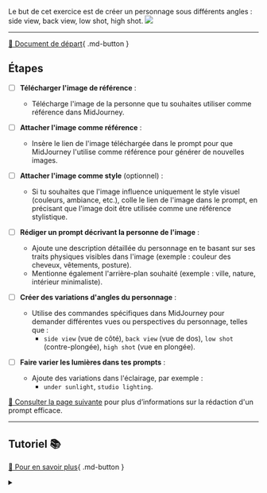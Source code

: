 <style>.md-footer{display:none;}</style>
Le but de cet exercice est de créer un personnage sous différents angles : side view, back view, low shot, high shot. 
<img src="../assets/image/02_rosie.png">
***

[📁 Document de départ](../assets/image/02_rosie.png){ .md-button }   <br>

## Étapes
- [ ] **Télécharger l'image de référence** :
   - Télécharge l'image de la personne que tu souhaites utiliser comme référence dans MidJourney.

- [ ] **Attacher l'image comme référence** :
   - Insère le lien de l'image téléchargée dans le prompt pour que MidJourney l'utilise comme référence pour générer de nouvelles images.

- [ ] **Attacher l'image comme style** (optionnel) :
   - Si tu souhaites que l'image influence uniquement le style visuel (couleurs, ambiance, etc.), colle le lien de l'image dans le prompt, en précisant que l'image doit être utilisée comme une référence stylistique.

- [ ] **Rédiger un prompt décrivant la personne de l'image** :
   - Ajoute une description détaillée du personnage en te basant sur ses traits physiques visibles dans l'image (exemple : couleur des cheveux, vêtements, posture).
   - Mentionne également l'arrière-plan souhaité (exemple : ville, nature, intérieur minimaliste).

- [ ] **Créer des variations d'angles du personnage** :
   - Utilise des commandes spécifiques dans MidJourney pour demander différentes vues ou perspectives du personnage, telles que :
     - `side view` (vue de côté), `back view` (vue de dos), `low shot` (contre-plongée), `high shot` (vue en plongée).

- [ ] **Faire varier les lumières dans tes prompts** :
   - Ajoute des variations dans l'éclairage, par exemple :
     - `under sunlight`, `studio lighting`.

[📖 Consulter la page suivante](../ai/prompt.md) pour plus d’informations sur la rédaction d'un prompt efficace.<br>
***

## Tutoriel 📚

[📖 Pour en savoir plus](https://cmontmorency365-my.sharepoint.com/:v:/g/personal/flpilote_cmontmorency_qc_ca/EZwnDl9Wwe9GsCbtAYRbas8B9Ho2tVB0m_eGaWyx1-GRBA?nav=eyJyZWZlcnJhbEluZm8iOnsicmVmZXJyYWxBcHAiOiJPbmVEcml2ZUZvckJ1c2luZXNzIiwicmVmZXJyYWxBcHBQbGF0Zm9ybSI6IldlYiIsInJlZmVycmFsTW9kZSI6InZpZXciLCJyZWZlcnJhbFZpZXciOiJNeUZpbGVzTGlua0NvcHkifX0&e=grtPVC){ .md-button }   <br>

<details>
  <summary></summary>

A young woman with slightly wavy, short auburn hair. She has a gentle face with delicate features, blue eyes, a diaphanous complexion, and rosy cheeks. Her expression is calm and serene, and she is simply dressed in a dark top. Behind her the background is bleu. 

</details>


